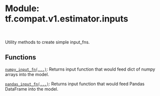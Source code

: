 <div itemscope itemtype="http://developers.google.com/ReferenceObject">
<meta itemprop="name" content="tf.compat.v1.estimator.inputs" />
<meta itemprop="path" content="Stable" />
</div>

# Module: tf.compat.v1.estimator.inputs


<table class="tfo-notebook-buttons tfo-api" align="left">
</table>



Utility methods to create simple input_fns.



## Functions

[`numpy_input_fn(...)`](../../../../tf/compat/v1/estimator/inputs/numpy_input_fn.md): Returns input function that would feed dict of numpy arrays into the model.

[`pandas_input_fn(...)`](../../../../tf/compat/v1/estimator/inputs/pandas_input_fn.md): Returns input function that would feed Pandas DataFrame into the model.



